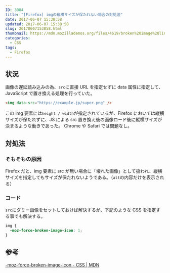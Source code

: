 ```yaml
---
ID: 3084
title: "[Firefox] imgの縦横サイズが保たれない場合の対処法"
date: 2017-06-07 15:38:58
updated: 2017-06-07 15:38:58
slug: 20170607153858.html
thumbnail: https://mdn.mozillademos.org/files/4619/broken%20image%20link.png
categories:
  - CSS
tags:
  - Firefox
---
```


## 状況

画像の遅延読み込みの為、`src`に直接 URL を指定せずに data 属性に指定して、JavaScript で置き換える処理を行っていた。

```html
<img data-src="https://example.jp/super.png" />
```

この img 要素には`height / width`が指定されているが、Firefox においては縦横サイズが保たれずに、JS による src 置き換え後の画像ロード後に縦横サイズが決まるような動きであった。
Chrome や Safari では問題なし。

## 対処法

### そもそもの原因

Firefox だと、img 要素に src が無い場合に「壊れた画像」として扱われ、縦横サイズを指定してもサイズが保たれないようである。（`alt`の内容だけを表示される）

### コード

`src`にダミー画像をセットしておけば解決するが、下記のような CSS を指定する事でも解決する。

```css
img {
  -moz-force-broken-image-icon: 1;
}
```

## 参考

[-moz-force-broken-image-icon - CSS | MDN](https://developer.mozilla.org/ja/docs/Web/CSS/-moz-force-broken-image-icon)
